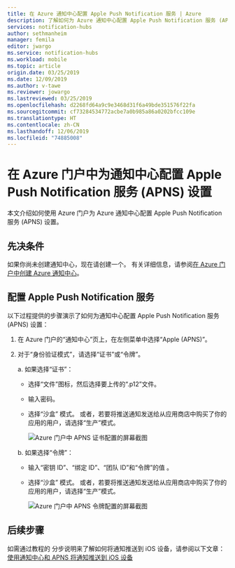 ```yaml
---
title: 在 Azure 通知中心配置 Apple Push Notification 服务 | Azure
description: 了解如何为 Azure 通知中心配置 Apple Push Notification 服务 (APNS) 设置。
services: notification-hubs
author: sethmanheim
manager: femila
editor: jwargo
ms.service: notification-hubs
ms.workload: mobile
ms.topic: article
origin.date: 03/25/2019
ms.date: 12/09/2019
ms.author: v-tawe
ms.reviewer: jowargo
ms.lastreviewed: 03/25/2019
ms.openlocfilehash: d2268fd64a9c9e3468d31f6a49bde351576f22fa
ms.sourcegitcommit: cf73284534772acbe7a0b985a86a0202bfcc109e
ms.translationtype: HT
ms.contentlocale: zh-CN
ms.lasthandoff: 12/06/2019
ms.locfileid: "74885008"
---
```

# <a name="configure-apple-push-notification-service-apns-settings-for-a-notification-hub-in-the-azure-portal"></a>在 Azure 门户中为通知中心配置 Apple Push Notification 服务 (APNS) 设置
本文介绍如何使用 Azure 门户为 Azure 通知中心配置 Apple Push Notification 服务 (APNS) 设置。 

## <a name="prerequisites"></a>先决条件
如果你尚未创建通知中心，现在请创建一个。 有关详细信息，请参阅[在 Azure 门户中创建 Azure 通知中心](create-notification-hub-portal.md)。 

## <a name="configure-apple-push-notification-service"></a>配置 Apple Push Notification 服务

以下过程提供的步骤演示了如何为通知中心配置 Apple Push Notification 服务 (APNS) 设置：

1. 在 Azure 门户的“通知中心”页上，在左侧菜单中选择“Apple (APNS)”。  

1. 对于“身份验证模式”，请选择“证书”或“令牌”。   

   a. 如果选择“证书”： 
   * 选择“文件”图标，然后选择要上传的“.p12”文件。 
   * 输入密码。
   * 选择“沙盒”  模式。 或者，若要将推送通知发送给从应用商店中购买了你的应用的用户，请选择“生产”模式。 

     ![Azure 门户中 APNS 证书配置的屏幕截图](./media/configure-apple-push-notification-service/notification-hubs-apple-config-cert.png)

   b. 如果选择“令牌”： 

   * 输入“密钥 ID”、“绑定 ID”、“团队 ID”和“令牌”的值     。
   * 选择“沙盒”  模式。 或者，若要将推送通知发送给从应用商店中购买了你的应用的用户，请选择“生产”模式。 

     ![Azure 门户中 APNS 令牌配置的屏幕截图](./media/configure-apple-push-notification-service/notification-hubs-apple-config-token.png)

## <a name="next-steps"></a>后续步骤
如需通过教程的 分步说明来了解如何将通知推送到 iOS 设备，请参阅以下文章：[使用通知中心和 APNS 将通知推送到 iOS 设备](notification-hubs-ios-apple-push-notification-apns-get-started.md)
